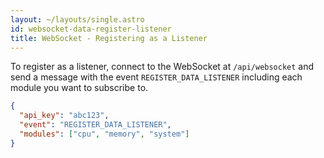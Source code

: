 ```yaml
---
layout: ~/layouts/single.astro
id: websocket-data-register-listener
title: WebSocket - Registering as a Listener
---
```


To register as a listener, connect to the WebSocket at `/api/websocket` and send a message with the event `REGISTER_DATA_LISTENER` including each module you want to subscribe to.

```json
{
  "api_key": "abc123",
  "event": "REGISTER_DATA_LISTENER",
  "modules": ["cpu", "memory", "system"]
}
```
